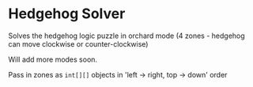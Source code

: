 # Hedgehog Solver

Solves the hedgehog logic puzzle in orchard mode (4 zones - hedgehog can move clockwise or counter-clockwise)

Will add more modes soon.

Pass in zones as `int[][]` objects in 'left -> right, top -> down' order 
